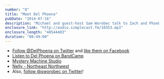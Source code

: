 ```yaml
---
number: "8"
title: "Meet Del Phoena"
pubDate: "2014-07-16"
description: "Michael and guest-host Sam Worobec talk to Zach and Phoebe of the Portland-based indie-pop duo Del Phoena. In the middle of their first tour, and releasing their debut EP, they discuss how Del Phoena came together and their creative process."
enclosure_link: "http://audio.simplecast.fm/10353.mp3"
enclosure_length: "48544483"
duration: "00:49:00"
---
```

- [Follow @DelPhoena on Twitter](https://twitter.com/DelPhoena) and [like them on Facebook](https://www.facebook.com/delphoena)
- [Listen to Del Phoena on BandCamp](http://delphoena.bandcamp.com/)
- [Mystery Machine Studio](http://www.mysterymachinestudio.com/)
- [Nelly - Northeast Northwest](https://soundcloud.com/northeastnorthwest/nellie)
- Also, [follow @sworobec on Twitter](https://twitter.com/sworobec)!